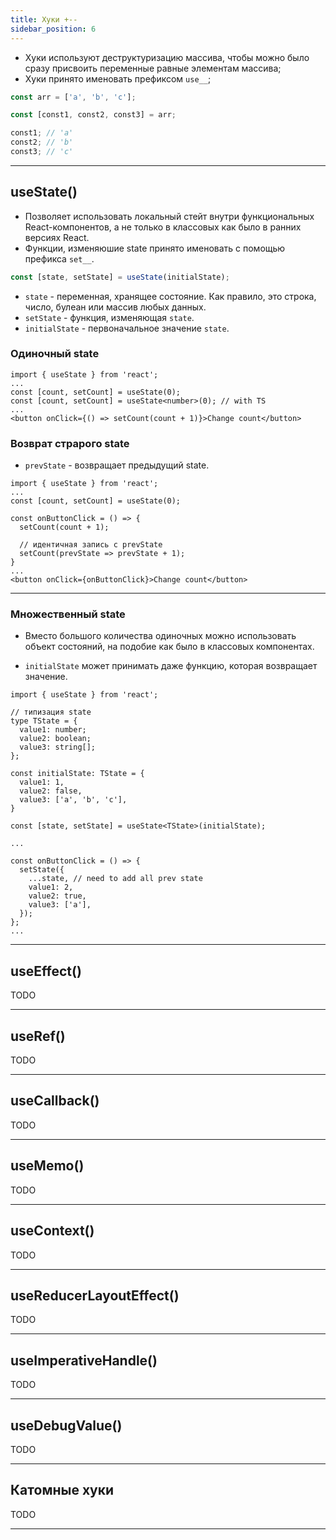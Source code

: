 ```yaml
---
title: Хуки +--
sidebar_position: 6
---
```


- Хуки используют деструктуризацию массива, чтобы можно было сразу присвоить переменные равные элементам массива;
- Хуки принято именовать префиксом `use__`;


```ts
const arr = ['a', 'b', 'c'];

const [const1, const2, const3] = arr;

const1; // 'a'
const2; // 'b'
const3; // 'c'

```

---

## useState()

- Позволяет использовать локальный стейт внутри функциональных React-компонентов, а не только в классовых как было в ранних версиях React.
- Функции, изменяюшие state принято именовать с помощью префикса `set__`.


```ts
const [state, setState] = useState(initialState);
```

- `state` - переменная, хранящее состояние. Как правило, это строка, число, булеан или массив любых данных.
- `setState` - функция, изменяющая `state`.
- `initialState` - первоначальное значение `state`.

### Одиночный state

```tsx
import { useState } from 'react';
...
const [count, setCount] = useState(0);
const [count, setCount] = useState<number>(0); // with TS
...
<button onClick={() => setCount(count + 1)}>Change count</button>
```

### Возврат страрого state

- `prevState` - возвращает предыдущий state.

```tsx
import { useState } from 'react';
...
const [count, setCount] = useState(0);

const onButtonClick = () => {
  setCount(count + 1);

  // идентичная запись с prevState
  setCount(prevState => prevState + 1);
}
...
<button onClick={onButtonClick}>Change count</button>
```

---

### Множественный state

- Вместо большого количества одиночных можно использовать объект состояний, на подобие как было в классовых компонентах.

- `initialState` может принимать даже функцию, которая возвращает значение.


```tsx
import { useState } from 'react';

// типизация state
type TState = {
  value1: number;
  value2: boolean;
  value3: string[];
};

const initialState: TState = {
  value1: 1,
  value2: false,
  value3: ['a', 'b', 'c'],
}

const [state, setState] = useState<TState>(initialState);

...

const onButtonClick = () => {
  setState({
    ...state, // need to add all prev state
    value1: 2,
    value2: true,
    value3: ['a'],
  });
};
...

```

---

## useEffect()

TODO

---

## useRef()

TODO

---

## useCallback()

TODO

---

## useMemo()

TODO

---

## useContext()


TODO

---

## useReducerLayoutEffect()

TODO

---

## useImperativeHandle()

TODO

---

## useDebugValue()

TODO

---

## Катомные хуки

TODO

---
